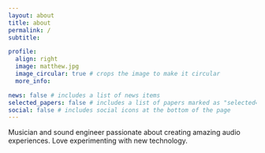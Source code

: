 ```yaml
---
layout: about
title: about
permalink: /
subtitle: 

profile:
  align: right
  image: matthew.jpg
  image_circular: true # crops the image to make it circular
  more_info: 

news: false # includes a list of news items
selected_papers: false # includes a list of papers marked as "selected={true}"
social: false # includes social icons at the bottom of the page
---
```


Musician and sound engineer passionate about creating amazing audio experiences. Love experimenting with new technology.
